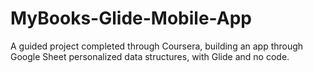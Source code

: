 # MyBooks-Glide-Mobile-App
A guided project completed through Coursera, building an app through Google Sheet personalized data structures, with Glide and no code.
